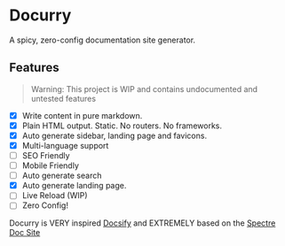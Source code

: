 # Docurry

A spicy, zero-config documentation site generator.

## Features

> Warning: This project is WIP and contains undocumented and untested features

- [x] Write content in pure markdown.
- [x] Plain HTML output. Static. No routers. No frameworks.
- [x] Auto generate sidebar, landing page and favicons.
- [x] Multi-language support
- [ ] SEO Friendly
- [ ] Mobile Friendly
- [ ] Auto generate search
- [x] Auto generate landing page.
- [ ] Live Reload (WIP)
- [ ] Zero Config!

Docurry is VERY inspired [Docsify](https://github.com/docsifyjs/) and EXTREMELY based on the [Spectre Doc Site](https://picturepan2.github.io/spectre/getting-started.html)
